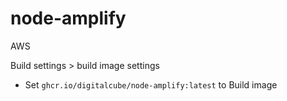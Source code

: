 # node-amplify

AWS

Build settings > build image settings

- Set `ghcr.io/digitalcube/node-amplify:latest` to Build image

